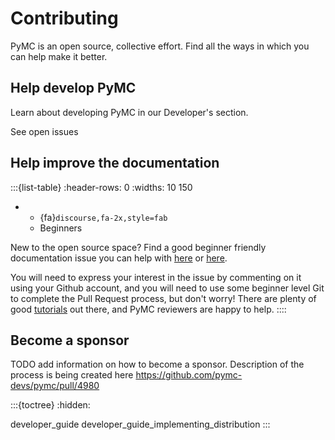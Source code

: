 # Contributing

PyMC is an open source, collective effort. Find all the ways in which you can help make it better.

## Help develop PyMC

Learn about developing PyMC in our Developer's section.

See open issues

## Help improve the documentation

:::{list-table}
:header-rows: 0
:widths: 10 150

* - {fa}`discourse,fa-2x,style=fab`
  - Beginners

New to the open source space? Find a good beginner friendly documentation issue you can help with [here](https://github.com/pymc-devs/pymc/issues?q=is%3Aissue+is%3Aopen+label%3A%22beginner+friendly%22+label%3A%22docs%22) or [here](https://github.com/pymc-devs/pymc-examples/issues?q=is%3Aopen+label%3Adocs+label%3A%22good+first+issue%22).

You will need to express your interest in the issue by commenting on it using your Github account, and you will need to use some beginner level Git to complete the Pull Request process, but don't worry! There are plenty of good [tutorials](https://guides.github.com/activities/hello-world/) out there, and PyMC reviewers are happy to help.
::::


## Become a sponsor

TODO add information on how to become a sponsor. Description of the process is being created here https://github.com/pymc-devs/pymc/pull/4980

:::{toctree}
:hidden:

developer_guide
developer_guide_implementing_distribution
:::
